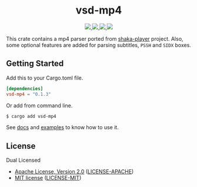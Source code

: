 <h1 align="center">vsd-mp4</h1>

<p align="center">
  <a href="https://crates.io/crates/vsd-mp4">
    <img src="https://img.shields.io/crates/d/vsd-mp4?style=flat-square">
  </a>
  <a href="https://crates.io/crates/vsd-mp4">
    <img src="https://img.shields.io/crates/v/vsd-mp4?style=flat-square">
  </a>
  <a href="https://docs.rs/vsd-mp4">
    <img src="https://img.shields.io/docsrs/vsd-mp4?logo=docsdotrs&style=flat-square">
  </a>
  <a href="https://github.com/clitic/vsd/blob/main/vsd-mp4/README.md#license">
    <img src="https://img.shields.io/crates/l/vsd-mp4?style=flat-square">
  </a>
</p>

This crate contains a mp4 parser ported from [shaka-player](https://github.com/shaka-project/shaka-player) project. Also, some optional features are added for parsing subtitles, `PSSH` and `SIDX` boxes.

## Getting Started

Add this to your Cargo.toml file.

```toml
[dependencies]
vsd-mp4 = "0.1.3"
```

Or add from command line.

```bash
$ cargo add vsd-mp4
```

See [docs](https://docs.rs/vsd-mp4) and [examples](https://github.com/clitic/vsd/tree/main/vsd-mp4/examples) to 
know how to use it.

## License

Dual Licensed

- [Apache License, Version 2.0](https://www.apache.org/licenses/LICENSE-2.0) ([LICENSE-APACHE](LICENSE-APACHE))
- [MIT license](https://opensource.org/licenses/MIT) ([LICENSE-MIT](LICENSE-MIT))
